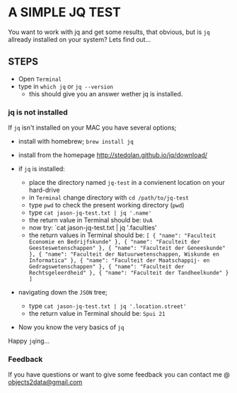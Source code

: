 # A SIMPLE JQ TEST #

You want to work with jq and get some results, that obvious, but is `jq` allready installed on your system?
Lets find out...

## STEPS ##

* Open `Terminal`
* type in `which jq` or `jq --version`
	* this should give you an answer wether jq is installed.

### jq is not installed ###

If `jq` isn't installed on your MAC you have several options;

* install with homebrew; `brew install jq`
* install from the homepage http://stedolan.github.io/jq/download/

* if `jq` is installed:
	* place the directory named `jq-test` in a convienent location on your hard-drive
	* in `Terminal` change directory with `cd /path/to/jq-test`
	* type `pwd` to check the present working directory (`pwd`)
	* type `cat jason-jq-test.txt | jq '.name'`
	* the return value in Terminal should be: `UvA`
	* now try: `cat jason-jq-test.txt | jq '.faculties'
	* the return values in Terminal should be:
												```
												[
												  {
												    "name": "Faculteit Economie en Bedrijfskunde"
												  },
												  {
												    "name": "Faculteit der Geesteswetenschappen"
												  },
												  {
												    "name": "Faculteit der Geneeskunde"
												  },
												  {
												    "name": "Faculteit der Natuurwetenschappen, Wiskunde en Informatica"
												  },
												  {
												    "name": "Faculteit der Maatschappij- en Gedragswetenschappen"
												  },
												  {
												    "name": "Faculteit der Rechtsgeleerdheid"
												  },
												  {
												    "name": "Faculteit der Tandheelkunde"
												  }
												]	
												```

* navigating down the `JSON` tree;
	* type `cat jason-jq-test.txt | jq '.location.street'`
	* the return value in Terminal should be: `Spui 21`
* Now you know the very basics of `jq`

Happy `jq`ing...

### Feedback ###

If you have questions or want to give some feedback you can contact me @ objects2data@gmail.com